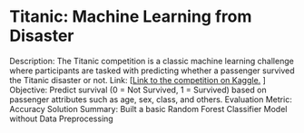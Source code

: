 # Titanic: Machine Learning from Disaster
Description: The Titanic competition is a classic machine learning challenge where participants are tasked with predicting whether a passenger survived the Titanic disaster or not.
Link: [[Link to the competition on Kaggle.](https://www.kaggle.com/competitions/titanic) ]
Objective: Predict survival (0 = Not Survived, 1 = Survived) based on passenger attributes such as age, sex, class, and others.
Evaluation Metric: Accuracy
Solution Summary: Built a basic Random Forest Classifier Model without Data Preprocessing
